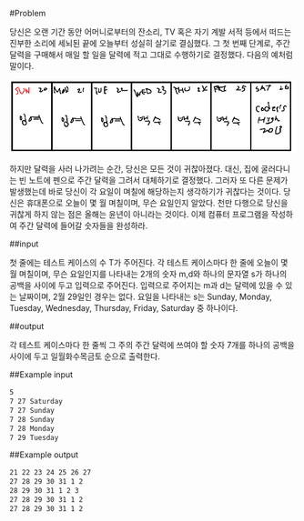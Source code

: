 #Problem

당신은 오랜 기간 동안 어머니로부터의 잔소리, TV 혹은 자기 계발 서적 등에서 떠드는 진부한 소리에 세뇌된 끝에 오늘부터 성실히 살기로 결심했다. 그 첫 번째 단계로, 주간 달력을 구매해서 매일 할 일을 달력에 적고 그대로 수행하기로 결정했다. 다음의 예처럼 말이다.

![ex](ex.png)

하지만 달력을 사러 나가려는 순간, 당신은 모든 것이 귀찮아졌다. 대신, 집에 굴러다니는 빈 노트에 펜으로 주간 달력을 그려서 대체하기로 결정했다. 그러자 또 다른 문제가 발생했는데 바로 당신이 각 요일이 며칠에 해당하는지 생각하기가 귀찮다는 것이다. 당신은 휴대폰으로 오늘이 몇 월 며칠이며, 무슨 요일인지 알았다. 천만 다행으로 당신을 귀찮게 하지 않는 점은 올해는 윤년이 아니라는 것이다. 이제 컴퓨터 프로그램을 작성하여 주간 달력에 들어갈 숫자들을 완성하라.



##input

첫 줄에는 테스트 케이스의 수 T가 주어진다.
각 테스트 케이스마다 한 줄에 오늘이 몇 월 며칠이며, 무슨 요일인지를 나타내는 2개의 숫자 m,d와 하나의 문자열 s가 하나의 공백을 사이에 두고 입력으로 주어진다. 입력으로 주어지는 m과 d는 달력에 있을 수 있는 날짜이며, 2월 29일인 경우는 없다. 요일을 나타내는 s는 Sunday, Monday, Tuesday, Wednesday, Thursday, Friday, Saturday 중 하나이다.

##output

각 테스트 케이스마다 한 줄씩 그 주의 주간 달력에 쓰여야 할 숫자 7개를 하나의 공백을 사이에 두고 일월화수목금토 순으로 출력한다.

##Example input

	5
	7 27 Saturday
	7 27 Sunday
	7 28 Sunday
	7 28 Monday
	7 29 Tuesday

##Example output

	21 22 23 24 25 26 27
	27 28 29 30 31 1 2
	28 29 30 31 1 2 3
	27 28 29 30 31 1 2
	27 28 29 30 31 1 2